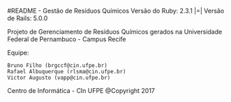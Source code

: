 #README - Gestão de Resíduos Químicos
Versão do Ruby: 2.3.1 |=|
Versão de Rails: 5.0.0

Projeto de Gerenciamento de Resíduos Químicos gerados na Universidade Federal de Pernambuco - Campus Recife 

Equipe:

    Bruno Filho (brgccf@cin.ufpe.br)
    Rafael Albuquerque (rlsma@cin.ufpe.br)
    Victor Augusto (vapp@cin.ufpe.br)

Centro de Informática - CIn UFPE @Copyright 2017